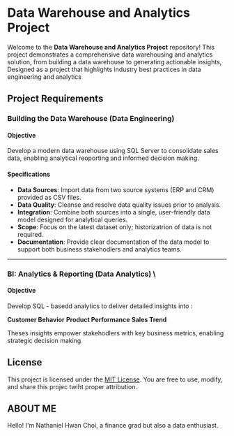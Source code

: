 # Data Warehouse and Analytics Project 

Welcome to the **Data Warehouse and Analytics Project** repository!
This project demonstrates a comprehensive data warehousing and analytics solution, from building a data warehouse to generating actionable insights, Designed as a project that highlights industry best practices in data engineering and analytics

## Project Requirements 

### Building the Data Warehouse (Data Engineering) 

#### Objective
Develop a modern data warehouse using SQL Server to consolidate sales data, enabling analytical reoporting and informed decision making. 

#### Specifications
- **Data Sources**: Import data from two source systems (ERP and CRM) provided as CSV files.
- **Data Quality**: Cleanse and resolve data quality issues prior to analysis.
- **Integration**: Combine both sources into a single, user-friendly data model designed for analytical queries.
- **Scope**: Focus on the latest dataset only; historizatrion of data is not required.
- **Documentation**: Provide clear documentation of the data model to support both business stakehodlers and analytics teams.

----

### BI: Analytics & Reporting (Data Analytics) \

#### Objective
Develop SQL - basedd analytics to deliver detailed insights into : 

  **Customer Behavior**
  **Product Performance**
  **Sales Trend**

Theses insights empower stakehodlers with key business metrics, enabling strategic decision making

##  License

This project is licensed under the [MIT License](LICENSE). You are free to use, modify, and share this projec twiht proper attribution. 

## ABOUT ME
Hello! I'm Nathaniel Hwan Choi, a finance grad but also a data enthusiast. 

